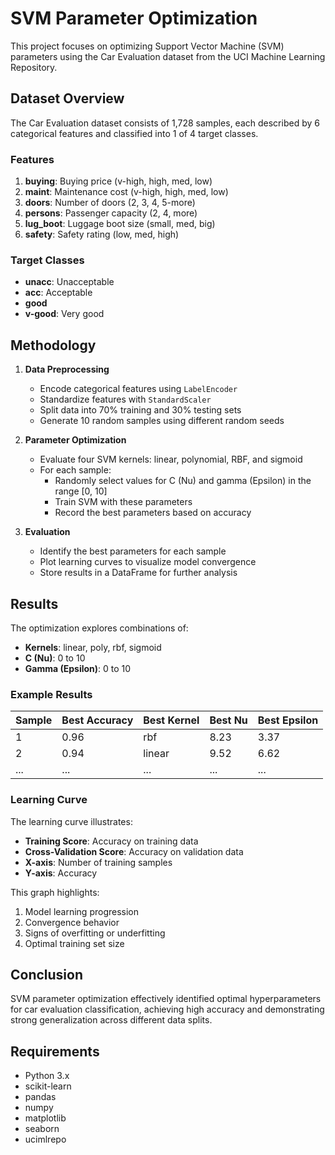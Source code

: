 # SVM Parameter Optimization

This project focuses on optimizing Support Vector Machine (SVM) parameters using the Car Evaluation dataset from the UCI Machine Learning Repository.

## Dataset Overview

The Car Evaluation dataset consists of 1,728 samples, each described by 6 categorical features and classified into 1 of 4 target classes.

### Features
1. **buying**: Buying price (v-high, high, med, low)
2. **maint**: Maintenance cost (v-high, high, med, low)
3. **doors**: Number of doors (2, 3, 4, 5-more)
4. **persons**: Passenger capacity (2, 4, more)
5. **lug_boot**: Luggage boot size (small, med, big)
6. **safety**: Safety rating (low, med, high)

### Target Classes
- **unacc**: Unacceptable
- **acc**: Acceptable
- **good**
- **v-good**: Very good

## Methodology

1. **Data Preprocessing**
   - Encode categorical features using `LabelEncoder`
   - Standardize features with `StandardScaler`
   - Split data into 70% training and 30% testing sets
   - Generate 10 random samples using different random seeds

2. **Parameter Optimization**
   - Evaluate four SVM kernels: linear, polynomial, RBF, and sigmoid
   - For each sample:
     - Randomly select values for C (Nu) and gamma (Epsilon) in the range [0, 10]
     - Train SVM with these parameters
     - Record the best parameters based on accuracy

3. **Evaluation**
   - Identify the best parameters for each sample
   - Plot learning curves to visualize model convergence
   - Store results in a DataFrame for further analysis

## Results

The optimization explores combinations of:
- **Kernels**: linear, poly, rbf, sigmoid
- **C (Nu)**: 0 to 10
- **Gamma (Epsilon)**: 0 to 10

### Example Results

| Sample | Best Accuracy | Best Kernel | Best Nu | Best Epsilon |
|--------|--------------|-------------|---------|--------------|
| 1      | 0.96         | rbf         | 8.23    | 3.37         |
| 2      | 0.94         | linear      | 9.52    | 6.62         |
| ...    | ...          | ...         | ...     | ...          |

### Learning Curve

The learning curve illustrates:
- **Training Score**: Accuracy on training data
- **Cross-Validation Score**: Accuracy on validation data
- **X-axis**: Number of training samples
- **Y-axis**: Accuracy

This graph highlights:
1. Model learning progression
2. Convergence behavior
3. Signs of overfitting or underfitting
4. Optimal training set size

## Conclusion

SVM parameter optimization effectively identified optimal hyperparameters for car evaluation classification, achieving high accuracy and demonstrating strong generalization across different data splits.

## Requirements

- Python 3.x
- scikit-learn
- pandas
- numpy
- matplotlib
- seaborn
- ucimlrepo